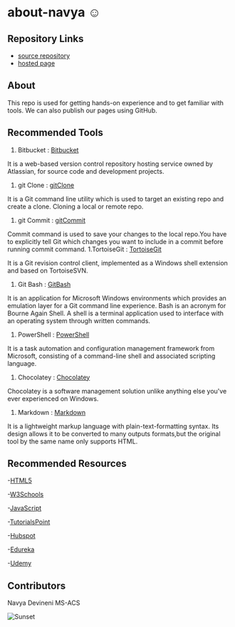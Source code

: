 # about-navya :relaxed:
## Repository Links
- [source repository](https://github.com/navyadevineni/about-navya)
- [hosted page](https://navyadevineni.github.io/about-navya/)
## About
This repo is used for getting hands-on experience and to get familiar with tools. We can also publish our pages using GitHub.
## Recommended Tools
1. Bitbucket : [Bitbucket](https://www.googleadservices.com/pagead/aclk?sa=L&ai=DChcSEwjVhonHpa7nAhVIvsAKHa9VAcUYABAAGgJpbQ&ohost=www.google.com&cid=CAESQOD27UKBSW_Jm13dNxiE3GhGHeUFnWX5K_MWi7biKPxGqZ0ZY6lrz9SMpVXq8Et8aWI229bf2zkZfXV79438SIA&sig=AOD64_2MgJd93R_96n11ErVk4dAp5upC_g&q=&ved=2ahUKEwj2o__Gpa7nAhXMna0KHfFJA5oQ0Qx6BAgMEAE&adurl=)

It is a web-based version control repository hosting service owned by Atlassian, for source code and development projects.
1. git Clone : [gitClone](https://www.atlassian.com/git/tutorials/setting-up-a-repository/git-clone)

It is a Git command line utility which is used to target an existing repo and create a clone. Cloning a local or remote repo.
1. git Commit :  [gitCommit](https://www.atlassian.com/git/tutorials/saving-changes/git-commit)

Commit command is used to save your changes to the local repo.You have to explicitly tell Git which changes you want to include in a commit before running commit command.
1.TortoiseGit : [TortoiseGit](https://tortoisegit.org/)

It is a Git revision control client, implemented as a Windows shell extension and based on TortoiseSVN.
1. Git Bash : [GitBash](https://www.atlassian.com/git/tutorials/git-bash)

It is an application for Microsoft Windows environments which provides an emulation layer for a Git command line experience. Bash is an acronym for Bourne Again Shell. A shell is a terminal application used to interface with an operating system through written commands.
1. PowerShell : [PowerShell](https://en.wikipedia.org/wiki/PowerShell)

It is a task automation and configuration management framework from Microsoft, consisting of a command-line shell and associated scripting language.
1. Chocolatey : [Chocolatey](https://chocolatey.org/)

Chocolatey is a software management solution unlike anything else you've ever experienced on Windows.
1. Markdown : [Markdown](https://www.markdowntutorial.com/)

It is a lightweight markup language with plain-text-formatting syntax. Its design allows it to be converted to many outputs formats,but the original tool by the same name only supports HTML.
## Recommended Resources 

-[HTML5](https://html5boilerplate.com/)

-[W3Schools](https://www.google.com/search?q=w3schools&rlz=1C1GCEA_enUS884US884&oq=w3sc&aqs=chrome.0.0j69i57j0l6.4351j0j7&sourceid=chrome&ie=UTF-8#)

-[JavaScript](https://en.wikipedia.org/wiki/JavaScript)

-[TutorialsPoint](https://www.tutorialspoint.com/)

-[Hubspot](https://product.hubspot.com/blog/git-and-github-tutorial-for-beginners)

-[Edureka](https://www.googleadservices.com/pagead/aclk?sa=L&ai=DChcSEwjw0YGxsK7nAhVN8MAKHcGAB1wYABAAGgJpbQ&ohost=www.google.com&cid=CAESQOD2c7Q8iLSgjp9AsYsunNYFLMvEz36Hi1OSEa7362s2io-AZ54BEbCxGmvquViLDSsSKzg3uhHMwp9R_Ys5YFw&sig=AOD64_0y4ZJTcdYfAvfWv0dmLH_H6LgKbw&q=&ved=2ahUKEwjh1fWwsK7nAhVHRK0KHTAOABkQ0Qx6BAgNEAE&adurl=)

-[Udemy](https://www.googleadservices.com/pagead/aclk?sa=L&ai=DChcSEwjm-KLWsK7nAhUHvsAKHdIQBqQYABAAGgJpbQ&ohost=www.google.com&cid=CAESQOD2R9RksmC2RQMEb-6Buw_F0_Ht1QK-xg955vsxGAJuYf9xWOCCkbU3jjsTde-z4tAWEoyFw6neoBMjbx3yYFw&sig=AOD64_2WMik8HJZaU-PCvorGaQP0ctiXnA&q=&ved=2ahUKEwiJ_pfWsK7nAhUIP60KHUSBBX8Q0Qx6BAgOEAE&adurl=)

## Contributors
Navya Devineni
MS-ACS 

![Sunset](https://encrypted-tbn0.gstatic.com/images?q=tbn:ANd9GcS0ZLetF3wGrYTiytmeX0I5Nkuhtd8ewPv4W10aGZbMEcDUU822&ss)
